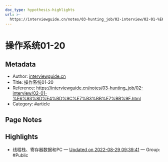 ```yaml
---
doc_type: hypothesis-highlights
url: >-
  https://interviewguide.cn/notes/03-hunting_job/02-interview/02-01-%E6%93%8D%E4%BD%9C%E7%B3%BB%E7%BB%9F.html
---
```


# 操作系统01-20

## Metadata
- Author: [interviewguide.cn]()
- Title: 操作系统01-20
- Reference: https://interviewguide.cn/notes/03-hunting_job/02-interview/02-01-%E6%93%8D%E4%BD%9C%E7%B3%BB%E7%BB%9F.html
- Category: #article

## Page Notes
## Highlights
- 线程栈、寄存器数据和PC — [Updated on 2022-08-29 09:39:41](https://hyp.is/c5wwoCc7Ee2SM2szty5TeQ/interviewguide.cn/notes/03-hunting_job/02-interview/02-01-%E6%93%8D%E4%BD%9C%E7%B3%BB%E7%BB%9F.html) — Group: #Public




